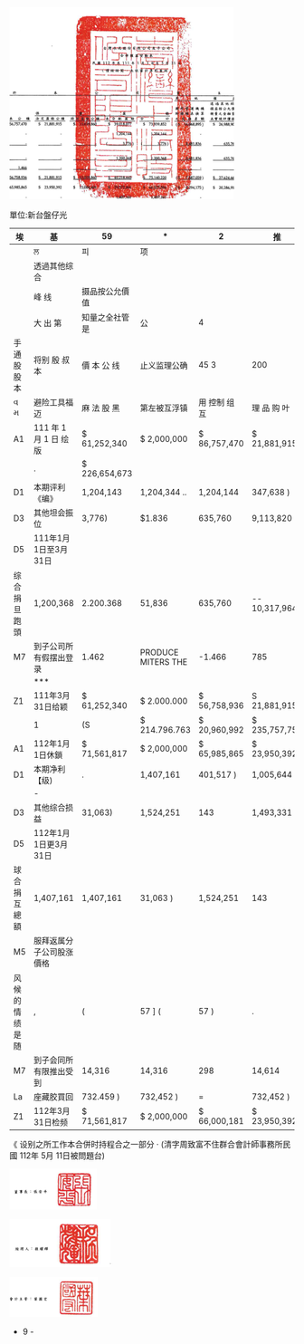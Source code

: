 

![0_image_0.png](0_image_0.png)

單位:新台盤仔光

|  埃            | 基                       | 59             | *                  | 2             | 推            |              |              |              |                |              |    |           |               |               |               |              |               |
|----------------|--------------------------|----------------|--------------------|---------------|---------------|--------------|--------------|--------------|----------------|--------------|----|-----------|---------------|---------------|---------------|--------------|---------------|
|                | ਲ                        | 피             | 项                 |               |               |              |              |              |                |              |    |           |               |               |               |              |               |
|                | 透過其他综合             |                |                    |               |               |              |              |              |                |              |    |           |               |               |               |              |               |
|                | 峰 线                    | 摄品按公允價值 |                    |               |               |              |              |              |                |              |    |           |               |               |               |              |               |
|                | 大 出 第                 | 知量之全社管是 | 公                 | 4             |               |              |              |              |                |              |    |           |               |               |               |              |               |
| 手通股股本     | 将别 殷 叔 本            | 價 本 公 线    | 止义监理公确       | 45 3          | 200           | 分 配 波 世  | 더           | 表 辆        | 永育现评值福丘 |              |    |           |               |               |               |              |               |
| વ મ            | 避险工具福迈             | 麻 法 股 黑    | 第左被互浮镇       | 用 控制 组 互 | 理 品 购 叶   |              |              |              |                |              |    |           |               |               |               |              |               |
| A1             | 111 年 1 月 1 日 绘 版   | $ 61,252,340   | $ 2,000,000        | $ 86,757,470  | $ 21,881,915  | 39.01.302    | $ 73 939,852 | 48           | ( 568 8900 4   | S 26,988,909 | S  | (s        | 392,343 )     | $ 204,477,333 | $ 21,177,340  |              |               |
|                | .                        | $ 226,654,673  |                    |               |               |              |              |              |                |              |    |           |               |               |               |              |               |
| D1             | 本期评利《编》           | 1,204,143      | 1,204,344 ..       | 1,204,144     | 347,638 )     | 856,506      |              |              |                |              |    |           |               |               |               |              |               |
| D3             | 其他坦会振位             | 3,776)         | $1.836             | 635,760       | 9,113,820     | 130,505      | 9,244,325    |              |                |              |    |           |               |               |               |              |               |
| D5             | 111年1月1日至3月31日     |                |                    |               |               |              |              |              |                |              |    |           |               |               |               |              |               |
| 综合捐旦跑頭   | 1,200,368                | 2.200.368      | 51,836             | 635,760       | -- 10,317,964 | ( 217 LAN )  | _10,100,831  |              |                |              |    |           |               |               |               |              |               |
| M7             | 到子公司所有假摆出登录   | 1.462          | PRODUCE MITERS THE | -1.466        | 785           | 2,251        |              |              |                |              |    |           |               |               |               |              |               |
|                | ***                      |                |                    |               |               |              |              |              |                |              |    |           |               |               |               |              |               |
| Z1             | 111年3月31日给颖         | $ 61,252,340   | $ 2.000.000        | $ 56,758,936  | S 21,881,915  | 2027843      | 75,140,220   | ( 87.059 )   | $ 27,624,669   | 392.343 )    |    |           |               |               |               |              |               |
|                | 1                        | (S             | $ 214.796.763      | $ 20,960,992  | $ 235,757,755 |              |              |              |                |              |    |           |               |               |               |              |               |
| A1             | 112年1月1日休鎖          | $ 71,561,817   | $ 2,000,000        | $ 65,985,865  | $ 23,950,392  | ર            | 294,175 )    | $ 20,286,916 | (s             | 1,651 )      | (S | 171,600 ) | $ 217,894,766 | $ 20,381,014  | $ 238,275,780 |              |               |
| D1             | 本期净利【级)            | .              | 1,407,161          | 401,517 )     | 1,005,644     |              |              |              |                |              |    |           |               |               |               |              |               |
|                | -                        |                |                    |               |               |              |              |              |                |              |    |           |               |               |               |              |               |
| D3             | 其他综合损益             | 31,063)        | 1,524,251          | 143           | 1,493,331     | 7,438        | 1,500,769    |              |                |              |    |           |               |               |               |              |               |
| D5             | 112年1月1日更3月31日     |                |                    |               |               |              |              |              |                |              |    |           |               |               |               |              |               |
| 球合捐互總額   | 1,407,161                | 1,407,161      | 31,063 )           | 1,524,251     | 143           | 2,900,492    | 394029)      | 2,506,413    |                |              |    |           |               |               |               |              |               |
| M5             | 服拜返属分子公司股涨價格 |                |                    |               |               |              |              |              |                |              |    |           |               |               |               |              |               |
| 风候的情绩是随 | ,                        | (              | 57 ] (             | 57 )          | .             | "            | と           | 57 )         | 16,743         | 16,686       |    |           |               |               |               |              |               |
| M7             | 到子会同所有限推出受到   | 14,316         | 14,316             | 298           | 14,614        |              |              |              |                |              |    |           |               |               |               |              |               |
| La             | 座藏胶買回               | 732.459 )      | 732,452 )          | =             | 732,452 )     |              |              |              |                |              |    |           |               |               |               |              |               |
| Z1             | 112年3月31日检频         | $ 71,561,817   | $ 2,000,000        | $ 66,000,181  | $ 23,950,392  | $ 13,004,401 | $ 30,979,905 | $ 67,934,693 | ($ 8.325.238)  | $ 21,831,167 | (5 | 1.528)    | (S            | 904,059 )     | $ 220,077,058 | $ 20,003,976 | $ 240.081.034 |

《 设别之所工作本合併时持程合之一部分 ·
(清字周致富不住群合會計師事務所民國 112年 5月 11日被問題台)

![0_image_2.png](0_image_2.png)

![0_image_1.png](0_image_1.png)

![0_image_3.png](0_image_3.png)

- 9 -